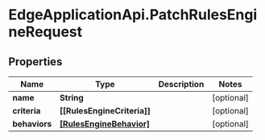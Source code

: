 # EdgeApplicationApi.PatchRulesEngineRequest

## Properties

Name | Type | Description | Notes
------------ | ------------- | ------------- | -------------
**name** | **String** |  | [optional] 
**criteria** | **[[RulesEngineCriteria]]** |  | [optional] 
**behaviors** | [**[RulesEngineBehavior]**](RulesEngineBehavior.md) |  | [optional] 


